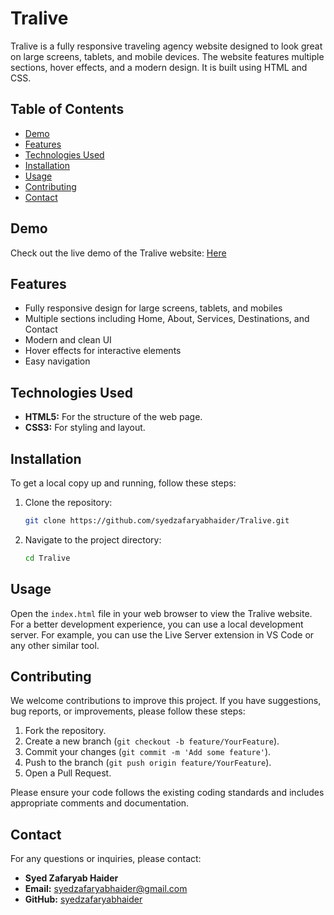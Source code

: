 # Tralive

Tralive is a fully responsive traveling agency website designed to look great on large screens, tablets, and mobile devices. The website features multiple sections, hover effects, and a modern design. It is built using HTML and CSS.

## Table of Contents

- [Demo](#demo)
- [Features](#features)
- [Technologies Used](#technologies-used)
- [Installation](#installation)
- [Usage](#usage)
- [Contributing](#contributing)
- [Contact](#contact)

## Demo

Check out the live demo of the Tralive website: [Here](https://tralive-self.vercel.app/)

## Features

- Fully responsive design for large screens, tablets, and mobiles
- Multiple sections including Home, About, Services, Destinations, and Contact
- Modern and clean UI
- Hover effects for interactive elements
- Easy navigation

## Technologies Used

- **HTML5:** For the structure of the web page.
- **CSS3:** For styling and layout.

## Installation

To get a local copy up and running, follow these steps:

1. Clone the repository:
    ```sh
    git clone https://github.com/syedzafaryabhaider/Tralive.git
    ```
2. Navigate to the project directory:
    ```sh
    cd Tralive
    ```

## Usage

Open the `index.html` file in your web browser to view the Tralive website. For a better development experience, you can use a local development server. For example, you can use the Live Server extension in VS Code or any other similar tool.

## Contributing

We welcome contributions to improve this project. If you have suggestions, bug reports, or improvements, please follow these steps:

1. Fork the repository.
2. Create a new branch (`git checkout -b feature/YourFeature`).
3. Commit your changes (`git commit -m 'Add some feature'`).
4. Push to the branch (`git push origin feature/YourFeature`).
5. Open a Pull Request.

Please ensure your code follows the existing coding standards and includes appropriate comments and documentation.

## Contact

For any questions or inquiries, please contact:

- **Syed Zafaryab Haider**
- **Email:** syedzafaryabhaider@gmail.com
- **GitHub:** [syedzafaryabhaider](https://github.com/syedzafaryabhaider)
